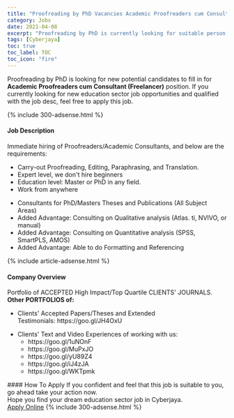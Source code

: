 ```yaml
---
title: "Proofreading by PhD Vacancies Academic Proofreaders cum Consultant (Freelancer)" 
category: Jobs 
date: 2021-04-08 
excerpt: "Proofreading by PhD is currently looking for suitable person to fill in the Academic Proofreaders cum Consultant (Freelancer) which positioned at Cyberjaya" 
tags: [Cyberjaya] 
toc: true 
toc_label: TOC 
toc_icon: "fire" 
--- 
```


<p>Proofreading by PhD is looking for new potential candidates to fill in for <b>Academic Proofreaders cum Consultant (Freelancer)</b> position. If you currently looking for new education sector job opportunities and qualified with the job desc, feel free to apply this job.
</p>{% include 300-adsense.html %} 
<div><div><h4>Job Description</h4></div><div><div><span><div><p>Immediate hiring of Proofreaders/Academic Consultants, and below are the requirements:</p><ul><li>Carry-out Proofreading, Editing, Paraphrasing, and Translation.</li><li>Expert level, we don't hire beginners</li><li>Education level: Master or PhD in any field.</li><li>Work from anywhere</li></ul><ul><li>Consultants for PhD/Masters Theses and Publications (All Subject Areas)</li><li>Added Advantage: Consulting on Qualitative analysis (Atlas. ti, NVIVO, or manual)</li><li>Added Advantage: Consulting on Quantitative analysis (SPSS, SmartPLS, AMOS)</li><li>Added Advantage: Able to do Formatting and Referencing</li></ul></div></span></div></div></div> 
{% include article-adsense.html %} 
<div><div><h4>Company Overview</h4></div><div><div><span><div><div>
<div><strong>&#8203;</strong>Portfolio of ACCEPTED High Impact/Top Quartile CLIENTS' JOURNALS.</div>
<div><strong>Other PORTFOLIOS of:</strong></div>
<ul>
<li>Clients' Accepted Papers/Theses and Extended Testimonials:&#160;https://goo.gl/JH4OxU</li>
</ul>
<div>
<ul>
<li>Clients' Text and Video Experiences of working with us:&#160;
	<ul>
<li>https://goo.gl/1uNOnF</li>
<li>https://goo.gl/MuPxJO</li>
<li>https://goo.gl/yU89Z4</li>
<li>https://goo.gl/iJ4zJA</li>
<li>https://goo.gl/WKTpmk</li>
</ul>
</li>
</ul>
</div>
</div></div></span></div></div></div> 
#### How To Apply 
If you confident and feel that this job is suitable to you, go ahead take your action now. <br/> 
Hope you find your dream education sector job in Cyberjaya. <br/> 
<a href="https://www.jobstreet.com.my/en/job/academic-proofreaders-cum-consultant-freelancer-4527956?jobId=jobstreet-my-job-4527956" class="btn btn--info" target="_blank" rel="nofollow noopenner">Apply Online</a> 
{% include 300-adsense.html %} 